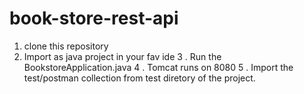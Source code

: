 # book-store-rest-api

1. clone this repository
2. Import as java project in your fav ide
3 . Run the BookstoreApplication.java 
4 . Tomcat runs on 8080
5 . Import the test/postman collection from test diretory of the project.
